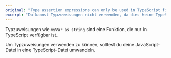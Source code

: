 ```yaml
---
original: "Type assertion expressions can only be used in TypeScript files."
excerpt: "Du kannst Typzuweisungen nicht verwenden, da dies keine TypeScript-Datei ist."
---
```


Typzuweisungen wie `myVar as string` sind eine Funktion, die nur in TypeScript verfügbar ist.

Um Typzuweisungen verwenden zu können, solltest du deine JavaScript-Datei in eine TypeScript-Datei umwandeln.
